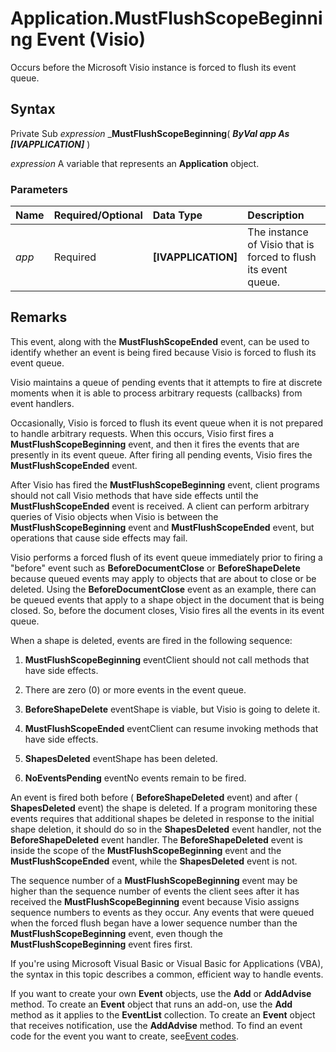 
# Application.MustFlushScopeBeginning Event (Visio)

Occurs before the Microsoft Visio instance is forced to flush its event queue.


## Syntax

Private Sub  _expression_ _**MustFlushScopeBeginning**( **_ByVal app As [IVAPPLICATION]_** )

 _expression_ A variable that represents an **Application** object.


### Parameters



|**Name**|**Required/Optional**|**Data Type**|**Description**|
|:-----|:-----|:-----|:-----|
| _app_|Required| **[IVAPPLICATION]**|The instance of Visio that is forced to flush its event queue.|

## Remarks

This event, along with the  **MustFlushScopeEnded** event, can be used to identify whether an event is being fired because Visio is forced to flush its event queue.

Visio maintains a queue of pending events that it attempts to fire at discrete moments when it is able to process arbitrary requests (callbacks) from event handlers.

Occasionally, Visio is forced to flush its event queue when it is not prepared to handle arbitrary requests. When this occurs, Visio first fires a  **MustFlushScopeBeginning** event, and then it fires the events that are presently in its event queue. After firing all pending events, Visio fires the **MustFlushScopeEnded** event.

After Visio has fired the  **MustFlushScopeBeginning** event, client programs should not call Visio methods that have side effects until the **MustFlushScopeEnded** event is received. A client can perform arbitrary queries of Visio objects when Visio is between the **MustFlushScopeBeginning** event and **MustFlushScopeEnded** event, but operations that cause side effects may fail.

Visio performs a forced flush of its event queue immediately prior to firing a "before" event such as  **BeforeDocumentClose** or **BeforeShapeDelete** because queued events may apply to objects that are about to close or be deleted. Using the **BeforeDocumentClose** event as an example, there can be queued events that apply to a shape object in the document that is being closed. So, before the document closes, Visio fires all the events in its event queue.

When a shape is deleted, events are fired in the following sequence:




1.  **MustFlushScopeBeginning** eventClient should not call methods that have side effects.
    
2. There are zero (0) or more events in the event queue.
    
3.  **BeforeShapeDelete** eventShape is viable, but Visio is going to delete it.
    
4.  **MustFlushScopeEnded** eventClient can resume invoking methods that have side effects.
    
5.  **ShapesDeleted** eventShape has been deleted.
    
6.  **NoEventsPending** eventNo events remain to be fired.
    


An event is fired both before ( **BeforeShapeDeleted** event) and after ( **ShapesDeleted** event) the shape is deleted. If a program monitoring these events requires that additional shapes be deleted in response to the initial shape deletion, it should do so in the **ShapesDeleted** event handler, not the **BeforeShapeDeleted** event handler. The **BeforeShapeDeleted** event is inside the scope of the **MustFlushScopeBeginning** event and the **MustFlushScopeEnded** event, while the **ShapesDeleted** event is not.

 The sequence number of a **MustFlushScopeBeginning** event may be higher than the sequence number of events the client sees after it has received the **MustFlushScopeBeginning** event because Visio assigns sequence numbers to events as they occur. Any events that were queued when the forced flush began have a lower sequence number than the **MustFlushScopeBeginning** event, even though the **MustFlushScopeBeginning** event fires first.

If you're using Microsoft Visual Basic or Visual Basic for Applications (VBA), the syntax in this topic describes a common, efficient way to handle events.

If you want to create your own  **Event** objects, use the **Add** or **AddAdvise** method. To create an **Event** object that runs an add-on, use the **Add** method as it applies to the **EventList** collection. To create an **Event** object that receives notification, use the **AddAdvise** method. To find an event code for the event you want to create, see[Event codes](http://msdn.microsoft.com/library/de8f5c7a-421d-ebcf-22b6-4310a202ef64%28Office.15%29.aspx).

